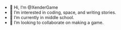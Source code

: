 - 👋 Hi, I’m @XenderGame
- 👀 I’m interested in coding, space, and writing stories.
- 🌱 I’m currently in middle school.
- 💞️ I’m looking to collaborate on making a game.

<!---
XenderGame/XenderGame is a ✨ special ✨ repository because its `README.md` (this file) appears on your GitHub profile.
You can click the Preview link to take a look at your changes.
--->
